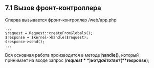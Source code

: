## 7.1 Вызов фронт-контроллера

Сперва вызывается фронт-контроллер /web/app.php

```
...
$request = Request::createFromGlobals();
$response = $kernel->handle($request);
$response->send();
...
```

Вся основная работа производится в методе **handle()**, который принимает на входе запрос (**$request**) и отдаёт ответ (**$response**);